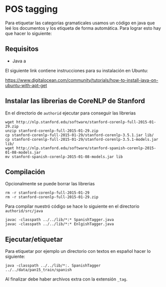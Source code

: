 POS tagging
===========

Para etiquetar las categorías gramaticales usamos un código en java que leé 
los documentos y los etiqueta de forma automática. Para lograr esto hay que 
hacer lo siguiente:

Requisitos
----------

* Java a

El siguiente link contiene instrucciones para su instalación en Ubuntu:

https://www.digitalocean.com/community/tutorials/how-to-install-java-on-ubuntu-with-apt-get

Instalar las librerias de CoreNLP de Stanford
---------------------------------------------

En el directorio de `authorid` ejecutar para conseguir las librerias

    wget http://nlp.stanford.edu/software/stanford-corenlp-full-2015-01-29.zip
    unzip stanford-corenlp-full-2015-01-29.zip
    cp stanford-corenlp-full-2015-01-29/stanford-corenlp-3.5.1.jar lib/
    cp stanford-corenlp-full-2015-01-29/stanford-corenlp-3.5.1-models.jar lib/
    wget http://nlp.stanford.edu/software/stanford-spanish-corenlp-2015-01-08-models.jar
    mv stanford-spanish-corenlp-2015-01-08-models.jar lib

Compilación
-----------

Opcionalmente se puede borrar las librerias
    
    rm -r stanford-corenlp-full-2015-01-29
    rm -r stanford-corenlp-full-2015-01-29.zip

Para compilar nuestró código se hace lo siguiente en el directorio 
`authorid/src/java`

    javac -classpath ../../lib/*:* SpanishTagger.java
    javac -classpath ../../lib/*:* EnlgishTagger.java

Ejecutar/etiquetar
------------------

Para etiquetar por ejemplo un directorio con textos en español hacer lo siguiente:

    java -classpath ../../lib/*:. SpanishTagger ../../data/pan15_train/spanish

Al finalizar debe haber archivos extra con la extensión `_tag`.


